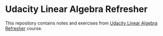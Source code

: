 # Udacity Linear Algebra Refresher

This repository contains notes and exercises from [Udacity Linear Algebra Refresher](https://classroom.udacity.com/courses/ud953) course.
